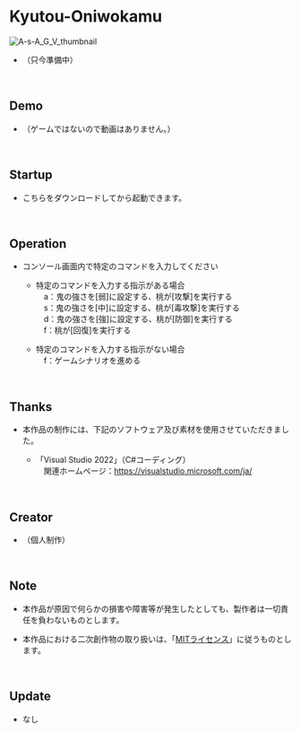 # Kyutou-Oniwokamu

![A-s-A_G_V_thumbnail](https://user-images.githubusercontent.com/113690929/208066992-5c552630-02b9-41c3-8004-cb7b61541c3a.png)

* （只今準備中）
<br />

## Demo

* （ゲームではないので動画はありません。）
<br />

## Startup

* こちらをダウンロードしてから起動できます。

<br />

## Operation

* コンソール画面内で特定のコマンドを入力してください

  * 特定のコマンドを入力する指示がある場合<br>
  　a：鬼の強さを[弱]に設定する、桃が[攻撃]を実行する<br>
  　s：鬼の強さを[中]に設定する、桃が[毒攻撃]を実行する<br>
  　d：鬼の強さを[強]に設定する、桃が[防御]を実行する<br>
  　f：桃が[回復]を実行する

  * 特定のコマンドを入力する指示がない場合<br>
  　f：ゲームシナリオを進める
<br />

## Thanks

* 本作品の制作には、下記のソフトウェア及び素材を使用させていただきました。

  * 「Visual Studio 2022」（C#コーディング）<br>
  　関連ホームページ：https://visualstudio.microsoft.com/ja/
<br />

## Creator

* （個人制作）
<br />

## Note

* 本作品が原因で何らかの損害や障害等が発生したとしても、製作者は一切責任を負わないものとします。

* 本作品における二次創作物の取り扱いは、「[MITライセンス](LICENSE)」に従うものとします。
<br />

## Update

* なし
<br />
